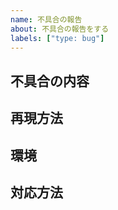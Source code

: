 ```yaml
---
name: 不具合の報告
about: 不具合の報告をする
labels: ["type: bug"]
---
```


<!-- markdownlint-disable MD041 -->

## 不具合の内容

<!-- 不具合の内容をできるだけ具体的に記載してください。エラー出力などのエビデンスがあればそれらも記載してください。-->

## 再現方法

<!-- 不具合の再現手順をできるだけ具体的に記載してください。-->

## 環境

<!--
不具合が発生した環境を具体的に記載してください。以下に記入例を示します。

- OS: Ubuntu 18.04
- Python: 3.7.5
- コミットID: 64820fc

-->

## 対応方法

<!-- 不具合をどのように修正するかを記載してください。わからない場合はこの項目は空白で構いません。-->
